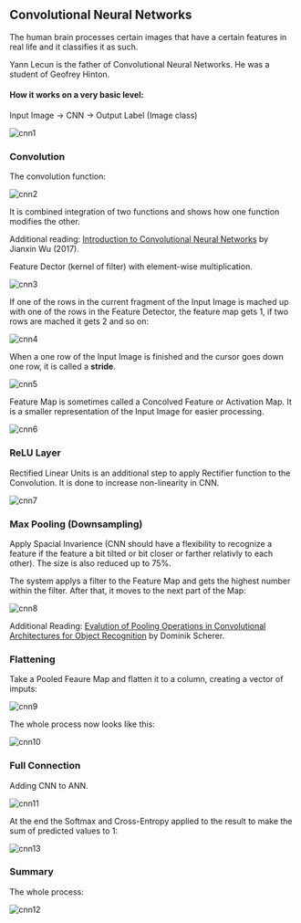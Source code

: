 ## Convolutional Neural Networks
The human brain processes certain images that have a certain features in real life and it classifies it as such.

Yann Lecun is the father of Convolutional Neural Networks. He was a student of Geofrey Hinton.

#### How it works on a very basic level:
Input Image &#x2192; CNN &#x2192; Output Label (Image class)

![cnn1](https://github.com/vgorbic1/data-science/blob/master/Machine%20Learning/images/cnn1.jpg)

### Convolution
The convolution function:

![cnn2](https://github.com/vgorbic1/data-science/blob/master/Machine%20Learning/images/cnn2.jpg)

It is combined integration of two functions and shows how one function modifies the other.

Additional reading: [Introduction to Convolutional Neural Networks](http://cs.nju.edu.cn/wujx/paper/CNN.pdf)
by Jianxin Wu (2017).

Feature Dector (kernel of filter) with element-wise multiplication. 

![cnn3](https://github.com/vgorbic1/data-science/blob/master/Machine%20Learning/images/cnn3.jpg)

If one of the rows in the current fragment of the Input Image is mached up with one of the rows 
in the Feature Detector, the feature map gets 1, if two rows are mached it gets 2 and so on:

![cnn4](https://github.com/vgorbic1/data-science/blob/master/Machine%20Learning/images/cnn4.jpg)

When a one row of the Input Image is finished and the cursor goes down one row, it is called a **stride**.

![cnn5](https://github.com/vgorbic1/data-science/blob/master/Machine%20Learning/images/cnn5.jpg)

Feature Map is sometimes called a Concolved Feature or Activation Map. It is a smaller representation of the Input Image
for easier processing.

![cnn6](https://github.com/vgorbic1/data-science/blob/master/Machine%20Learning/images/cnn6.jpg)

### ReLU Layer
Rectified Linear Units is an additional step to apply Rectifier function to the Convolution. 
It is done to increase non-linearity in CNN.

![cnn7](https://github.com/vgorbic1/data-science/blob/master/Machine%20Learning/images/cnn7.jpg)

### Max Pooling (Downsampling)
Apply Spacial Invarience (CNN should have a flexibility to recognize a feature if the feature a bit tilted or bit closer 
or farther relativly to each other). The size is also reduced up to 75%.

The system applys a filter to the Feature Map and gets the highest number within the filter. After that, it moves
to the next part of the Map: 

![cnn8](https://github.com/vgorbic1/data-science/blob/master/Machine%20Learning/images/cnn8.jpg)

Additional Reading: [Evalution of Pooling Operations in Convolutional Architectures for Object Recognition](http://ais.uni-bonn.de/papers/icann2010_maxpool.pdf) by Dominik Scherer.

### Flattening
Take a Pooled Feaure Map and flatten it to a column, creating a vector of imputs:

![cnn9](https://github.com/vgorbic1/data-science/blob/master/Machine%20Learning/images/cnn9.jpg)

The whole process now looks like this:

![cnn10](https://github.com/vgorbic1/data-science/blob/master/Machine%20Learning/images/cnn10.jpg)

### Full Connection
Adding CNN to ANN.

![cnn11](https://github.com/vgorbic1/data-science/blob/master/Machine%20Learning/images/cnn11.jpg)

At the end the Softmax and Cross-Entropy applied to the result to make the sum of predicted values to 1:

![cnn13](https://github.com/vgorbic1/data-science/blob/master/Machine%20Learning/images/cnn13.jpg)

### Summary
The whole process:

![cnn12](https://github.com/vgorbic1/data-science/blob/master/Machine%20Learning/images/cnn12.jpg)

